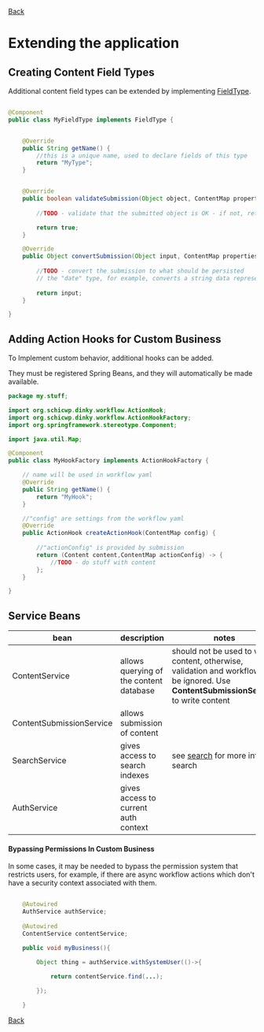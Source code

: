 [Back](../)

# Extending the application

## Creating Content Field Types

Additional content field types can be extended by implementing [FieldType](../javadocs/org/schicwp/dinky/model/type/FieldType.html).

```java

@Component
public class MyFieldType implements FieldType {


    @Override
    public String getName() {
        //this is a unique name, used to declare fields of this type 
        return "MyType";
    }


    @Override
    public boolean validateSubmission(Object object, ContentMap properties, Collection<String> errors) {
      
        //TODO - validate that the submitted object is OK - if not, return false and add a message to the 'errors' array

        return true;
    }

    @Override
    public Object convertSubmission(Object input, ContentMap properties, Content content) {
        
        //TODO - convert the submission to what should be persisted
        // the "date" type, for example, converts a string data representation to a Date object
        
        return input;
    }

}

```

## Adding Action Hooks for Custom Business

To Implement custom behavior, additional hooks can be added. 

They must be registered Spring Beans, and they will automatically be made available. 

```java
package my.stuff;

import org.schicwp.dinky.workflow.ActionHook;
import org.schicwp.dinky.workflow.ActionHookFactory;
import org.springframework.stereotype.Component;

import java.util.Map;

@Component
public class MyHookFactory implements ActionHookFactory {

    // name will be used in workflow yaml
    @Override
    public String getName() {
        return "MyHook";
    }

    //"config" are settings from the workflow yaml
    @Override
    public ActionHook createActionHook(ContentMap config) {
        
        //"actionConfig" is provided by submission
        return (Content content,ContentMap actionConfig) -> {
            //TODO - do stuff with content
        };
    }

}
```


## Service Beans


bean                        | description                               | notes
---                         | ---                                       | ----
ContentService              | allows querying of the content database   | should not be used to write content, otherwise, validation and workflow will be ignored. Use **ContentSubmissionService** to write content
ContentSubmissionService    | allows submission of content              |
SearchService               | gives access to search indexes            | see [search](SEARCH.md) for more info on search
AuthService                 | gives access to current auth context      |

#### Bypassing Permissions In Custom Business

In some cases, it may be needed to bypass the permission system that restricts users, for example, if there are
async workflow actions which don't have a security context associated with them.

```java

    @Autowired
    AuthService authService;
    
    @Autowired
    ContentService contentService;

    public void myBusiness(){

        Object thing = authService.withSystemUser(()->{
          
	        return contentService.find(...);

        });

    }
```

[Back](../)
